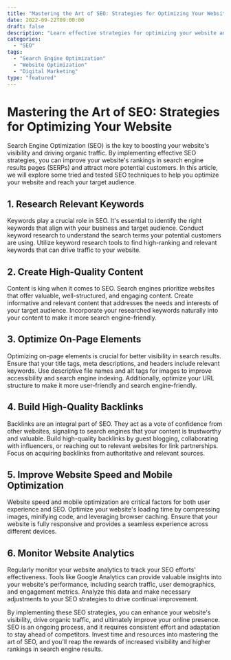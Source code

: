 ```yaml
---
title: "Mastering the Art of SEO: Strategies for Optimizing Your Website"
date: 2022-09-22T09:00:00
draft: false
description: "Learn effective strategies for optimizing your website and improving its visibility in search engine results."
categories: 
  - "SEO"
tags: 
  - "Search Engine Optimization"
  - "Website Optimization"
  - "Digital Marketing"
type: "featured"
---
```


# Mastering the Art of SEO: Strategies for Optimizing Your Website

Search Engine Optimization (SEO) is the key to boosting your website's visibility and driving organic traffic. By implementing effective SEO strategies, you can improve your website's rankings in search engine results pages (SERPs) and attract more potential customers. In this article, we will explore some tried and tested SEO techniques to help you optimize your website and reach your target audience.

## 1. Research Relevant Keywords

Keywords play a crucial role in SEO. It's essential to identify the right keywords that align with your business and target audience. Conduct keyword research to understand the search terms your potential customers are using. Utilize keyword research tools to find high-ranking and relevant keywords that can drive traffic to your website.

## 2. Create High-Quality Content

Content is king when it comes to SEO. Search engines prioritize websites that offer valuable, well-structured, and engaging content. Create informative and relevant content that addresses the needs and interests of your target audience. Incorporate your researched keywords naturally into your content to make it more search engine-friendly.

## 3. Optimize On-Page Elements

Optimizing on-page elements is crucial for better visibility in search results. Ensure that your title tags, meta descriptions, and headers include relevant keywords. Use descriptive file names and alt tags for images to improve accessibility and search engine indexing. Additionally, optimize your URL structure to make it more user-friendly and search engine-friendly.

## 4. Build High-Quality Backlinks

Backlinks are an integral part of SEO. They act as a vote of confidence from other websites, signaling to search engines that your content is trustworthy and valuable. Build high-quality backlinks by guest blogging, collaborating with influencers, or reaching out to relevant websites for link partnerships. Focus on acquiring backlinks from authoritative and relevant sources.

## 5. Improve Website Speed and Mobile Optimization

Website speed and mobile optimization are critical factors for both user experience and SEO. Optimize your website's loading time by compressing images, minifying code, and leveraging browser caching. Ensure that your website is fully responsive and provides a seamless experience across different devices.

## 6. Monitor Website Analytics

Regularly monitor your website analytics to track your SEO efforts' effectiveness. Tools like Google Analytics can provide valuable insights into your website's performance, including search traffic, user demographics, and engagement metrics. Analyze this data and make necessary adjustments to your SEO strategies to drive continual improvement.

By implementing these SEO strategies, you can enhance your website's visibility, drive organic traffic, and ultimately improve your online presence. SEO is an ongoing process, and it requires consistent effort and adaptation to stay ahead of competitors. Invest time and resources into mastering the art of SEO, and you'll reap the rewards of increased visibility and higher rankings in search engine results.
